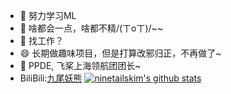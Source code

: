 - 🌱 努力学习ML
- 💬 啥都会一点，啥都不精/(ㄒoㄒ)/~~
- 🤔 找工作？
- 😄 长期做趣味项目，但是打算改邪归正，不再做了~
- 👯 PPDE, 飞桨上海领航团团长~
- BiliBili:[九尾妖熊](https://space.bilibili.com/2054826)
[![ninetailskim's github stats](https://github-readme-stats.vercel.app/api?username=ninetailskim)](https://github.com/ninetailskim/github-readme-stats)


<!--
**ninetailskim/ninetailskim** is a ✨ _special_ ✨ repository because its `README.md` (this file) appears on your GitHub profile.

Here are some ideas to get you started:

- 🔭 I’m currently working on ...
- 🌱 I’m currently learning ...
- 👯 I’m looking to collaborate on ...
- 🤔 I’m looking for help with ...
- 💬 Ask me about ...
- 📫 How to reach me: ...
- 😄 Pronouns: ...
- ⚡ Fun fact: ...
-->
